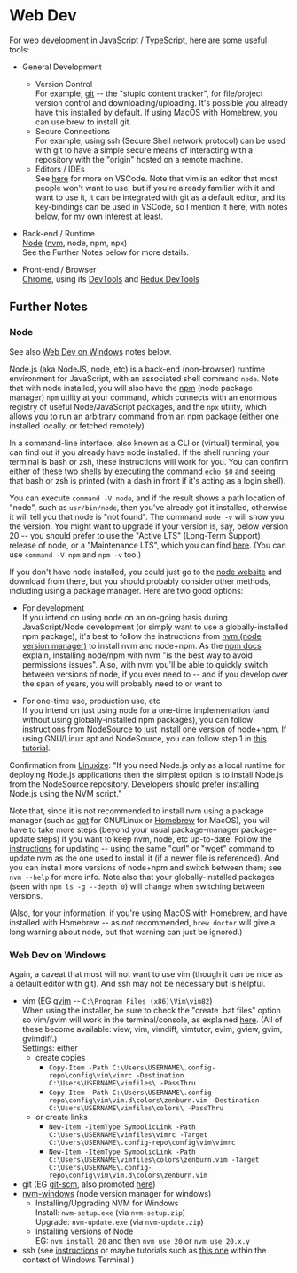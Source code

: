 # Web Dev

For web development in JavaScript / TypeScript, here are some useful tools:

* General Development
  * Version Control  
    For example, [git](https://git-scm.com/downloads) -- the "stupid content
    tracker", for file/project version control and downloading/uploading. It's
    possible you already have this installed by default. If using MacOS with
    Homebrew, you can use brew to install git.
  * Secure Connections  
    For example, using ssh (Secure Shell network protocol) can be used with git
    to have a simple secure means of interacting with a repository with the
    "origin" hosted on a remote machine.
  * Editors / IDEs  
    See [here](./Development.md) for more on VSCode.  Note that vim is an editor
    that most people won't want to use, but if you're already familiar with it
    and want to use it, it can be integrated with git as a default editor, and
    its key-bindings can be used in VSCode, so I mention it here, with notes
    below, for my own interest at least.

* Back-end / Runtime  
  [Node](https://nodejs.org/en/)
  ([nvm](https://github.com/nvm-sh/nvm), node, npm, npx)  
  See the Further Notes below for more details.

* Front-end / Browser  
  [Chrome](https://www.google.com/chrome/), using its
  [DevTools](https://developer.chrome.com/docs/devtools) and
  [Redux DevTools](https://chromewebstore.google.com/detail/redux-devtools/lmhkpmbekcpmknklioeibfkpmmfibljd)

## Further Notes

### Node

See also [Web Dev on Windows](#web-dev-on-windows) notes below.

Node.js (aka NodeJS, node, etc) is a back-end (non-browser) runtime environment
for JavaScript, with an associated shell command `node`.  Note that with node
installed, you will also have the [npm](https://www.npmjs.com/) (node package
manager) `npm` utility at your command, which connects with an enormous registry
of useful Node/JavaScript packages, and the `npx` utility, which allows you to
run an arbitrary command from an npm package (either one installed locally, or
fetched remotely).

In a command-line interface, also known as a CLI or (virtual) terminal, you can
find out if you already have node installed.  If the shell running your terminal
is bash or zsh, these instructions will work for you.  You can confirm either of
these two shells by executing the command `echo $0` and seeing that bash or zsh
is printed (with a dash in front if it's acting as a login shell).

You can execute `command -V node`, and if the result shows a path location of
"node", such as `usr/bin/node`, then you've already got it installed, otherwise
it will tell you that node is "not found".  The command `node -v` will show you
the version.  You might want to upgrade if your version is, say, below version
20 -- you should prefer to use the "Active LTS" (Long-Term Support) release of
node, or a "Maintenance LTS", which you can find
[here](https://nodejs.org/en/about/releases/).  (You can use `command -V npm`
and `npm -v` too.)

If you don't have node installed, you could just go to the
[node website](https://nodejs.org/en/) and download from there, but you should
probably consider other methods, including using a package manager.  Here are
two good options:

* For development  
  If you intend on using node on an on-going basis during JavaScript/Node
development (or simply want to use a globally-installed npm package), it's best
to follow the instructions from
[nvm (node version manager)](https://github.com/nvm-sh/nvm) to install nvm and
node+npm.  As the
[npm docs](https://docs.npmjs.com/resolving-eacces-permissions-errors-when-installing-packages-globally)
explain, installing node/npm with nvm "is the best way to avoid permissions
issues".  Also, with nvm you'll be able to quickly switch between versions of
node, if you ever need to -- and if you develop over the span of years, you will
probably need to or want to.

* For one-time use, production use, etc  
  If you intend on just using node for a one-time implementation (and without
using globally-installed npm packages), you can follow instructions from
[NodeSource](https://github.com/nodesource/distributions) to just install one
version of node+npm.  If using GNU/Linux apt and NodeSource, you can follow
step 1 in
[this tutorial](https://www.digitalocean.com/community/tutorials/how-to-set-up-a-node-js-application-for-production-on-ubuntu-20-04).

Confirmation from
[Linuxize](https://linuxize.com/post/how-to-install-node-js-on-ubuntu-18.04/):
"If you need Node.js only as a local runtime for deploying Node.js applications
then the simplest option is to install Node.js from the NodeSource repository.
Developers should prefer installing Node.js using the NVM script."

Note that, since it is not recommended to install nvm using a package manager
(such as [apt](https://en.wikipedia.org/wiki/APT_(software)) for GNU/Linux or
[Homebrew](https://brew.sh/) for MacOS), you will have to take more steps
(beyond your usual package-manager package-update steps) if you want to keep nvm,
node, etc up-to-date.  Follow the [instructions](https://github.com/nvm-sh/nvm)
for updating -- using the same "curl" or "wget" command to update nvm as the one
used to install it (if a newer file is referenced).  And you can install more
versions of node+npm and switch between them; see `nvm --help` for more info.
Note also that your globally-installed packages (seen with `npm ls -g --depth 0`)
will change when switching between versions.

(Also, for your information, if you're using MacOS with Homebrew, and have
installed with Homebrew -- as *not* recommended, `brew doctor` will give a long
warning about node, but that warning can just be ignored.)

### Web Dev on Windows

Again, a caveat that most will not want to use vim (though it can be nice as a
default editor with git). And ssh may not be necessary but is helpful.

* vim (EG [gvim](https://www.vim.org/download.php)
  -- `C:\Program Files (x86)\Vim\vim82`)  
  When using the installer, be sure to check the "create .bat files" option so
  vim/gvim will work in the terminal/console, as explained
  [here](https://stackoverflow.com/questions/10049316/how-do-you-run-vim-in-windows).
  (All of these become available: view, vim, vimdiff, vimtutor, evim, gview,
  gvim, gvimdiff.)  
  Settings: either
  * create copies
    * `Copy-Item -Path C:\Users\USERNAME\.config-repo\config\vim\vimrc -Destination C:\Users\USERNAME\vimfiles\ -PassThru`
    * `Copy-Item -Path C:\Users\USERNAME\.config-repo\config\vim\vim.d\colors\zenburn.vim -Destination C:\Users\USERNAME\vimfiles\colors\ -PassThru`
  * or create links
    * `New-Item -ItemType SymbolicLink -Path C:\Users\USERNAME\vimfiles\vimrc -Target C:\Users\USERNAME\.config-repo\config\vim\vimrc`
    * `New-Item -ItemType SymbolicLink -Path C:\Users\USERNAME\vimfiles\colors\zenburn.vim -Target C:\Users\USERNAME\.config-repo\config\vim\vim.d\colors\zenburn.vim`
* git (EG [git-scm](https://git-scm.com/download/win), also promoted
  [here](https://gitforwindows.org/))
* [nvm-windows](https://github.com/coreybutler/nvm-windows)
  (node version manager for windows)
  * Installing/Upgrading NVM for Windows  
    Install: `nvm-setup.exe` (via `nvm-setup.zip`)  
    Upgrade: `nvm-update.exe` (via `nvm-update.zip`)
  * Installing versions of Node  
    EG: `nvm install 20` and then `nvm use 20` or `nvm use 20.x.y`
* ssh (see
  [instructions](https://learn.microsoft.com/en-us/windows-server/administration/openssh/openssh_keymanagement)
  or maybe tutorials such as
  [this one](https://learn.microsoft.com/en-us/windows/terminal/tutorials/ssh)
  within the context of Windows Terminal
  )
